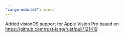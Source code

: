 ```yaml
---
"cargo-mobile2": minor
---
```


Added visionOS support for Apple Vision Pro based on https://github.com/rust-lang/rust/pull/121419